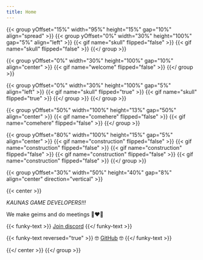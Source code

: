 ```yaml
---
title: Home
---
```


{{< group yOffset="15%" width="95%" height="15%" gap="10%" align="spread" >}}
  {{< group yOffset="0%" width="30%" height="100%" gap="5%" align="left" >}}
    {{< gif name="skull" flipped="false" >}}
    {{< gif name="skull" flipped="false" >}}
  {{</ group >}}

  {{< group yOffset="0%" width="30%" height="100%" gap="10%" align="center" >}}
    {{< gif name="welcome" flipped="false" >}}
  {{</ group >}}

  {{< group yOffset="0%" width="30%" height="100%" gap="5%" align="left" >}}
    {{< gif name="skull" flipped="true" >}}
    {{< gif name="skull" flipped="true" >}}
  {{</ group >}}
{{</ group >}}

{{< group yOffset="50%" width="100%" height="13%" gap="50%" align="center" >}}
  {{< gif name="comehere" flipped="false" >}}
  {{< gif name="comehere" flipped="false" >}}
{{</ group >}}

{{< group yOffset="80%" width="100%" height="15%" gap="5%" align="center" >}}
  {{< gif name="construction" flipped="false" >}}
  {{< gif name="construction" flipped="false" >}}
  {{< gif name="construction" flipped="false" >}}
  {{< gif name="construction" flipped="false" >}}
  {{< gif name="construction" flipped="false" >}}
{{</ group >}}

{{< group yOffset="30%" width="50%" height="40%" gap="8%" align="center" direction="vertical" >}}

  {{< center >}}

  _KAUNAS GAME DEVELOPERS!!!_

  We make geims and do meetings 🤝❤️🫃

  {{< funky-text >}}
  [Join discord](https://discord.gg/jxwjHvwuc8)
  {{</ funky-text >}}


  {{< funky-text reversed="true" >}}
  🤓 [GitHub](https://github.com/kaunasgamedev) 🤓
  {{</ funky-text >}}

  {{</ center >}}
{{</ group >}}
